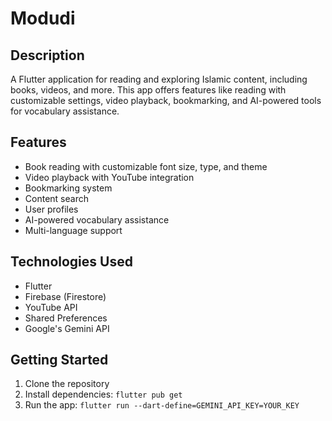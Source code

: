 # Modudi

## Description
A Flutter application for reading and exploring Islamic content, including books, videos, and more. This app offers features like reading with customizable settings, video playback, bookmarking, and AI-powered tools for vocabulary assistance.

## Features
- Book reading with customizable font size, type, and theme
- Video playback with YouTube integration
- Bookmarking system
- Content search
- User profiles
- AI-powered vocabulary assistance
- Multi-language support

## Technologies Used
- Flutter
- Firebase (Firestore)
- YouTube API
- Shared Preferences
- Google's Gemini API

## Getting Started
1. Clone the repository
2. Install dependencies: `flutter pub get`
3. Run the app: `flutter run --dart-define=GEMINI_API_KEY=YOUR_KEY`

